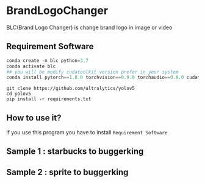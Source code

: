 # BrandLogoChanger

BLC(Brand Logo Changer) is change brand logo in image or video

## Requirement Software

```python
conda create -n blc python=3.7
conda activate blc
## you will be modify cudatoolkit version prefer in your system
conda install pytorch==1.8.0 torchvision==0.9.0 torchaudio==0.8.0 cudatoolkit=11.1 -c pytorch -c conda-forge -y
```

```
git clone https://github.com/ultralytics/yolov5
cd yolov5
pip install -r requirements.txt
```

## How to use it?

if you use this program you have to install `Requirement Software`

## Sample 1 : starbucks to buggerking

## Sample 2 : sprite to buggerking


